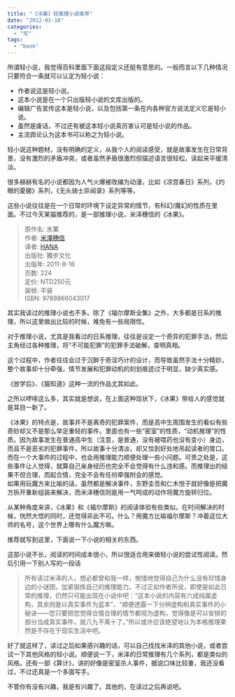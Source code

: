 ```yaml
---
title: "《冰菓》轻推理小说推荐"
date: "2012-01-18"
categories: 
  - "宅"
tags: 
  - "book"
---
```


所谓轻小说，我觉得百科里面下面这段定义还挺有意思的。一般而言以下几种情况只要符合一条就可以认定为轻小说：

- 作者说这是轻小说。
- 这本小说是在一个只出版轻小说的文库出版的。
- 编辑广告宣传这本是轻小说，以及包括第一条在内各种官方说法定义它是轻小说。
- 虽然是废话，不过还有被这本轻小说真厉害认可是轻小说的作品。
- 主流舆论认为这本书可以称之为轻小说。

轻小说这种题材，没有明确的定义，从我个人的阅读感受，就是故事发生在日常背景，没有激烈的矛盾冲突，或者虽然矛盾很激烈但描述语言很轻松，读起来平缓清淡。

很多赫赫有名的小说都因为人气火爆被改编为动漫，比如《凉宫春日》系列，《灼眼的夏娜》系列，《无头骑士异闻录》系列等等。

这些小说往往是在一个日常的环境下设定异常的情节，有科幻/魔幻的性质在里面。不过今天某猫推荐的，是一部推理小说，米泽穗信的《冰果》。

> 原作名: 氷菓  
> 作者: [米澤穗信](https://book.douban.com/author/493934/)  
> 译者: [HANA](http://book.douban.com/search/HANA)  
> 出版社: 獨步文化  
> 出版年: 2011-8-16  
> 页数: 224  
> 定价: NTD250元  
> 装帧: 平装  
> ISBN: 9789866043017

其实我读过的推理小说也不多。除了《福尔摩斯全集》之外，大多都是日系的推理，所以这里做出比较的时候，难免有一些局限性。

对于推理小说，尤其是我看过的日系推理，往往是设定一个奇异的犯罪手法，然后主角经过各种推理，将“不可能犯罪”的犯罪手法破解，查明真相。

这个过程中，作者往往会过于沉醉于奇淫巧计的设计，而导致虽然手法十分精妙，整个故事却十分牵强，情节发展和犯罪动机的刻划痕迹过于明显，缺少真实感。

《放学后》、《猫知道》这种一流的作品尤其如此。

之所以啰嗦这么多，其实就是想说，在上面这种现状下，《冰果》带给人的感觉就是耳目一新了。

《冰果》的特点是，故事并不是离奇的犯罪案件，而是高中生周围发生的看似有些奇妙却又不是那么举足重轻的事件。里面也有一些“密室”的性质，“动机推理”的性质。因为故事发生在普通高中生（注意，是普通，没有被喂药也没有变小）身边，而且不是恶劣的犯罪事件，所以故事十分清淡，却又恰到好处地吊起读者的胃口。而在一个大事件的过程中，也会用推理能力顺便处理一些小问题。可贵之处是，这些事件让人觉得，就算自己亲身经历也完全不会觉得有什么违和感。而推理出的结果不但合理，而起合情，完全不会有任何牵强附会的感觉。  
如果用玩魔方来比喻的话，虽然都是解决事件，东野圭吾和仁木悦子就好像是把魔方拆开重新组装来解决，而米泽穗信则是用一气呵成的动作将魔方旋转归位。

从某种角度来讲，《冰果》和《福尔摩斯》的阅读体验有些类似。在时间解决的时候，恍然大悟的同时，还觉得非此不可。什么？用魔方比喻福尔摩斯？冲着这位大师的名号，这个世界上哪有什么魔方嘛。

推荐就写到这里，下面说一下小说的相关的东西。

这部小说不长，阅读的时间成本很小，所以很适合用来做轻小说的尝试性阅读。然后引用一下别人写的一段话

> 所有读过米泽的人，想必都曾和我一样，惋惜地觉得自己为什么没有珍惜身边的小谜团，加紧锻炼自己的推理能力。不过正如作者所说，即使是如此日常的推理，仍然只可能出现在小说中吧：“这本小说的内容有六成纯属虚构，其余则是以真实事件为蓝本”、“顺便透露一下分辨虚构和真实事件的小秘诀——您只要把您觉得合情合理的情节都视为虚构，觉得像是可以安排的部分当成真实事件，就八九不离十了。”所以或许应该绝望地认为本格推理果然是不存在于现实生活中吧。

好了就这样了，读过之后如果感兴趣的话，可以自己找找米泽的其他小说，或者尝试一下其他风格的轻小说。顺便说一下，米泽的日常推理有几个系列，都是类似的风格。还有一部《算计》，讲的好像是密室杀人事件，据说口味比较重，我还没看过，不过还真是一个多面写手。

不管你有没有兴趣，我是有兴趣了。其他的，在读过之后再说吧。
